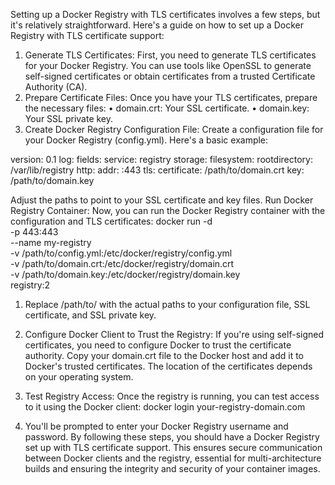 ﻿Setting up a Docker Registry with TLS certificates involves a few steps, but it's relatively straightforward. Here's a guide on how to set up a Docker Registry with TLS certificate support:
1. Generate TLS Certificates: First, you need to generate TLS certificates for your Docker Registry. You can use tools like OpenSSL to generate self-signed certificates or obtain certificates from a trusted Certificate Authority (CA).
2. Prepare Certificate Files: Once you have your TLS certificates, prepare the necessary files:
• domain.crt: Your SSL certificate.
• domain.key: Your SSL private key.
3. Create Docker Registry Configuration File: Create a configuration file for your Docker Registry (config.yml). Here's a basic example:

version: 0.1
log:
  fields:
    service: registry
storage:
  filesystem:
    rootdirectory: /var/lib/registry
http:
  addr: :443
  tls:
    certificate: /path/to/domain.crt
    key: /path/to/domain.key


Adjust the paths to point to your SSL certificate and key files.
Run Docker Registry Container: Now, you can run the Docker Registry container with the configuration and TLS certificates:
docker run -d \
  -p 443:443 \
  --name my-registry \
  -v /path/to/config.yml:/etc/docker/registry/config.yml \
  -v /path/to/domain.crt:/etc/docker/registry/domain.crt \
  -v /path/to/domain.key:/etc/docker/registry/domain.key \
  registry:2

1. Replace /path/to/ with the actual paths to your configuration file, SSL certificate, and SSL private key.
2. Configure Docker Client to Trust the Registry: If you're using self-signed certificates, you need to configure Docker to trust the certificate authority. Copy your domain.crt file to the Docker host and add it to Docker's trusted certificates. The location of the certificates depends on your operating system.
3. Test Registry Access: Once the registry is running, you can test access to it using the Docker client:
docker login your-registry-domain.com

1. You'll be prompted to enter your Docker Registry username and password.
By following these steps, you should have a Docker Registry set up with TLS certificate support. This ensures secure communication between Docker clients and the registry, essential for multi-architecture builds and ensuring the integrity and security of your container images.

